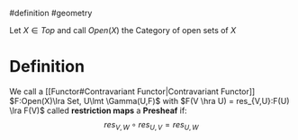 #definition 
#geometry 

Let $X \in Top$ and call $Open(X)$ the Category of open sets of $X$
# Definition
We call a [[Functor#Contravariant Functor|Contravariant Functor]] $F:Open(X)\lra Set, U\lmt \Gamma(U,F)$ with
$F(V \hra U) = res_{V,U}:F(U) \lra F(V)$ called **restriction maps** a **Presheaf** if:
$$res_{V,W} \circ res_{U,V} = res_{U,W}$$